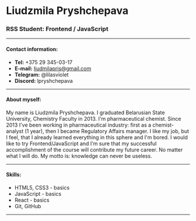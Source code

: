 # Liudzmila Pryshchepava

### RSS Student: Frontend / JavaScript

---

#### Contact information:
* **Tel:** +375 29 345-03-17
* **E-mail:** liudmilapris@gmail.com
* **Telegram:** @lilasviolet
* **Discord:** lpryshchepava

---

#### About myself:
My name is Liudzmila Pryshchepava. I graduated Belarusian State University, Chemistry Faculty in 2013. I'm pharmaceutical chemist. Since 2013 I've been working in pharmaceutical industry: first as a chemist-analyst (1 year), then I became Regulatory Affairs manager. I like my job, but I feel, that I already learned everything in this sphere and I'm bored. I would like to try Frontend/JavaScript and I'm sure that my successful accomplishment of the course will contribute my future career. No matter what I will do. My motto is: knowledge can never be useless.

---

#### Skills:
* HTML5, CSS3 - basics
* JavaScript - basics
* React - basics
* Git, GitHub

---